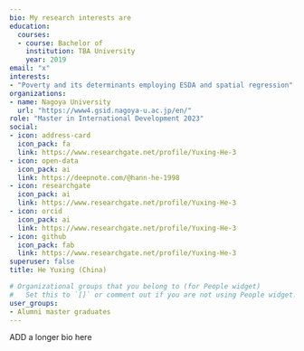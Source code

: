 ```yaml
---
bio: My research interests are 
education:
  courses:
  - course: Bachelor of 
    institution: TBA University
    year: 2019
email: "x"
interests:
- "Poverty and its determinants employing ESDA and spatial regression"
organizations:
- name: Nagoya University
  url: "https://www4.gsid.nagoya-u.ac.jp/en/"
role: "Master in International Development 2023"
social:
- icon: address-card
  icon_pack: fa
  link: https://www.researchgate.net/profile/Yuxing-He-3
- icon: open-data
  icon_pack: ai
  link: https://deepnote.com/@hann-he-1998
- icon: researchgate
  icon_pack: ai
  link: https://www.researchgate.net/profile/Yuxing-He-3
- icon: orcid
  icon_pack: ai
  link: https://www.researchgate.net/profile/Yuxing-He-3
- icon: github
  icon_pack: fab
  link: https://www.researchgate.net/profile/Yuxing-He-3
superuser: false
title: He Yuxing (China)

# Organizational groups that you belong to (for People widget)
#   Set this to `[]` or comment out if you are not using People widget.
user_groups:
- Alumni master graduates
---
```


ADD a longer bio here
